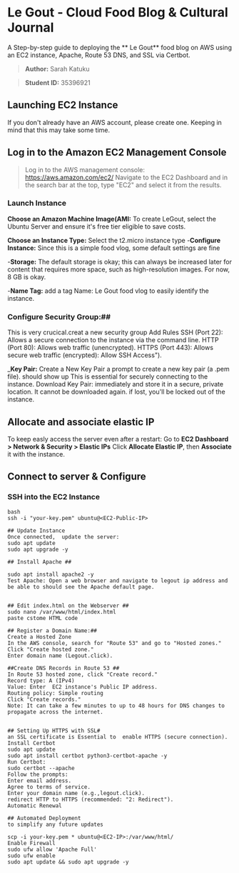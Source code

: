 
# Le Gout - Cloud Food Blog & Cultural Journal
A Step-by-step guide to deploying the ** Le Gout** food blog on AWS using an EC2 instance, Apache, Route 53 DNS, and SSL via Certbot.

>**Author:** Sarah Katuku

>**Student ID:** 35396921

## Launching EC2 Instance ##
If you don't already have an AWS account, please create one. Keeping in mind that this may take some time.
## Log in to the Amazon EC2 Management Console ##
>Log in to the AWS management console: https://aws.amazon.com/ec2/
Navigate to the EC2 Dashboard and in the search bar at the top, type "EC2" and select it from the
results.

### Launch Instance
**Choose an Amazon Machine Image(AMI:**
To create LeGout, select the Ubuntu Server and ensure it's free tier eligible to save costs.

**Choose an Instance Type:**
Select the t2.micro instance type
-**Configure Instance:**
Since this is a simple food vlog, some default settings are fine 

-**Storage:** The default storage is okay; this can always be increased later for content that requires more space, such as high-resolution images. For now, 8 GB is  okay.


-**Name Tag:** add a tag
Name: Le Gout food vlog  to easily identify the instance.

### Configure Security Group:##
This is very crucical.creat a new security group
Add Rules SSH (Port 22): Allows a secure connection to the instance via the command line.
HTTP (Port 80): Allows web traffic (unencrypted).
HTTPS (Port 443): Allows secure web traffic (encrypted): Allow SSH Access").



_**Key Pair:** Create a New Key Pair
a prompt to create a new key pair (a .pem file). should show up
This is essential for securely connecting to the instance.
Download Key Pair: immediately and store it in a secure, private location. It cannot be downloaded again. if lost, you'll be locked out of the instance.


## Allocate and associate elastic IP 
To keep easly access the server even after a restart:
Go to **EC2 Dashboard > Network & Security > Elastic IPs**
Click **Allocate Elastic IP**, then **Associate** it with the instance.


## Connect to server & Configure
### SSH into the EC2 Instance

```
bash
ssh -i "your-key.pem" ubuntu@<EC2-Public-IP>

## Update Instance
Once connected,  update the server:
sudo apt update
sudo apt upgrade -y

## Install Apache ##

sudo apt install apache2 -y
Test Apache: Open a web browser and navigate to legout ip address and be able to should see the Apache default page.


## Edit index.html on the Webserver ##
sudo nano /var/www/html/index.html
paste cstome HTML code

## Register a Domain Name:##
Create a Hosted Zone
In the AWS console, search for "Route 53" and go to "Hosted zones."
Click "Create hosted zone."
Enter domain name (Legout.click).

##Create DNS Records in Route 53 ##
In Route 53 hosted zone, click "Create record."
Record type: A (IPv4)
Value: Enter  EC2 instance's Public IP address.
Routing policy: Simple routing
Click "Create records."
Note: It can take a few minutes to up to 48 hours for DNS changes to propagate across the internet.


## Setting Up HTTPS with SSL#
an SSL certificate is Essential to  enable HTTPS (secure connection).
Install Certbot 
sudo apt update
sudo apt install certbot python3-certbot-apache -y
Run Certbot:
sudo certbot --apache
Follow the prompts:
Enter email address.
Agree to terms of service.
Enter your domain name (e.g.,legout.click).
redirect HTTP to HTTPS (recommended: "2: Redirect").
Automatic Renewal

## Automated Deployment
to simplify any future updates

scp -i your-key.pem * ubuntu@<EC2-IP>:/var/www/html/
Enable Firewall
sudo ufw allow 'Apache Full'
sudo ufw enable
sudo apt update && sudo apt upgrade -y



















